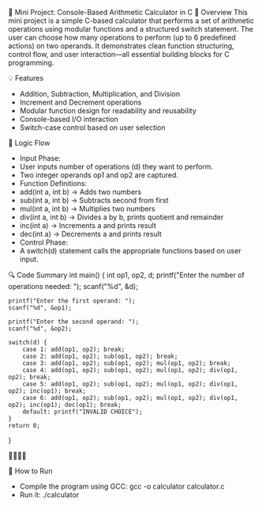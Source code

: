 🔢 Mini Project: Console-Based Arithmetic Calculator in C
📌 Overview
This mini project is a simple C-based calculator that performs a set of arithmetic operations using modular functions and a structured switch statement. The user can choose how many operations to perform (up to 6 predefined actions) on two operands. It demonstrates clean function structuring, control flow, and user interaction—all essential building blocks for C programming.

💡 Features
- Addition, Subtraction, Multiplication, and Division
- Increment and Decrement operations
- Modular function design for readability and reusability
- Console-based I/O interaction
- Switch-case control based on user selection

🧠 Logic Flow
- Input Phase:
- User inputs number of operations (d) they want to perform.
- Two integer operands op1 and op2 are captured.
- Function Definitions:
- add(int a, int b) → Adds two numbers
- sub(int a, int b) → Subtracts second from first
- mul(int a, int b) → Multiplies two numbers
- div(int a, int b) → Divides a by b, prints quotient and remainder
- inc(int a) → Increments a and prints result
- dec(int a) → Decrements a and prints result
- Control Phase:
- A switch(d) statement calls the appropriate functions based on user input.

🔍 Code Summary
int main() {
    int op1, op2, d;
    printf("Enter the number of operations needed: ");
    scanf("%d", &d);

    printf("Enter the first operand: ");
    scanf("%d", &op1);

    printf("Enter the second operand: ");
    scanf("%d", &op2);

    switch(d) {
        case 1: add(op1, op2); break;
        case 2: add(op1, op2); sub(op1, op2); break;
        case 3: add(op1, op2); sub(op1, op2); mul(op1, op2); break;
        case 4: add(op1, op2); sub(op1, op2); mul(op1, op2); div(op1, op2); break;
        case 5: add(op1, op2); sub(op1, op2); mul(op1, op2); div(op1, op2); inc(op1); break;
        case 6: add(op1, op2); sub(op1, op2); mul(op1, op2); div(op1, op2); inc(op1); dec(op1); break;
        default: printf("INVALID CHOICE");
    }
    return 0;
}



🚀 How to Run
- Compile the program using GCC:
gcc -o calculator calculator.c
- Run it:
./calculator



